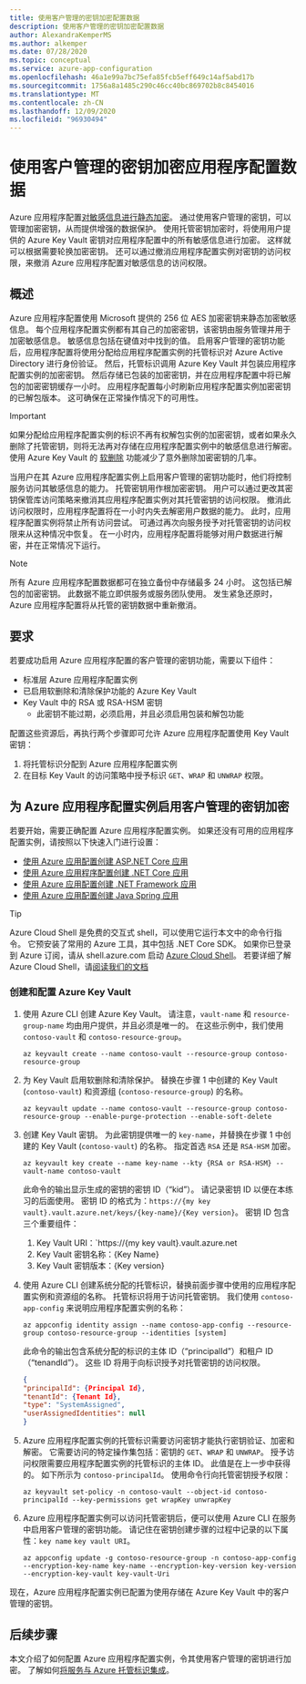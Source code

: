 ```yaml
---
title: 使用客户管理的密钥加密配置数据
description: 使用客户管理的密钥加密配置数据
author: AlexandraKemperMS
ms.author: alkemper
ms.date: 07/28/2020
ms.topic: conceptual
ms.service: azure-app-configuration
ms.openlocfilehash: 46a1e99a7bc75efa85fcb5eff649c14af5abd17b
ms.sourcegitcommit: 1756a8a1485c290c46cc40bc869702b8c8454016
ms.translationtype: MT
ms.contentlocale: zh-CN
ms.lasthandoff: 12/09/2020
ms.locfileid: "96930494"
---
```

# <a name="use-customer-managed-keys-to-encrypt-your-app-configuration-data"></a>使用客户管理的密钥加密应用程序配置数据
Azure 应用程序配置[对敏感信息进行静态加密](../security/fundamentals/encryption-atrest.md)。 通过使用客户管理的密钥，可以管理加密密钥，从而提供增强的数据保护。  使用托管密钥加密时，将使用用户提供的 Azure Key Vault 密钥对应用程序配置中的所有敏感信息进行加密。  这样就可以根据需要轮换加密密钥。  还可以通过撤消应用程序配置实例对密钥的访问权限，来撤消 Azure 应用程序配置对敏感信息的访问权限。

## <a name="overview"></a>概述 
Azure 应用程序配置使用 Microsoft 提供的 256 位 AES 加密密钥来静态加密敏感信息。 每个应用程序配置实例都有其自己的加密密钥，该密钥由服务管理并用于加密敏感信息。 敏感信息包括在键值对中找到的值。  启用客户管理的密钥功能后，应用程序配置将使用分配给应用程序配置实例的托管标识对 Azure Active Directory 进行身份验证。 然后，托管标识调用 Azure Key Vault 并包装应用程序配置实例的加密密钥。 然后存储已包装的加密密钥，并在应用程序配置中将已解包的加密密钥缓存一小时。 应用程序配置每小时刷新应用程序配置实例加密密钥的已解包版本。 这可确保在正常操作情况下的可用性。 

>[!IMPORTANT]
> 如果分配给应用程序配置实例的标识不再有权解包实例的加密密钥，或者如果永久删除了托管密钥，则将无法再对存储在应用程序配置实例中的敏感信息进行解密。 使用 Azure Key Vault 的 [软删除](../key-vault/general/soft-delete-overview.md) 功能减少了意外删除加密密钥的几率。

当用户在其 Azure 应用程序配置实例上启用客户管理的密钥功能时，他们将控制服务访问其敏感信息的能力。 托管密钥用作根加密密钥。 用户可以通过更改其密钥保管库访问策略来撤消其应用程序配置实例对其托管密钥的访问权限。 撤消此访问权限时，应用程序配置将在一小时内失去解密用户数据的能力。 此时，应用程序配置实例将禁止所有访问尝试。 可通过再次向服务授予对托管密钥的访问权限来从这种情况中恢复。  在一小时内，应用程序配置将能够对用户数据进行解密，并在正常情况下运行。

>[!NOTE]
>所有 Azure 应用程序配置数据都可在独立备份中存储最多 24 小时。 这包括已解包的加密密钥。 此数据不能立即供服务或服务团队使用。 发生紧急还原时，Azure 应用程序配置将从托管的密钥数据中重新撤消。

## <a name="requirements"></a>要求
若要成功启用 Azure 应用程序配置的客户管理的密钥功能，需要以下组件：
- 标准层 Azure 应用程序配置实例
- 已启用软删除和清除保护功能的 Azure Key Vault
- Key Vault 中的 RSA 或 RSA-HSM 密钥
    - 此密钥不能过期，必须启用，并且必须启用包装和解包功能

配置这些资源后，再执行两个步骤即可允许 Azure 应用程序配置使用 Key Vault 密钥：
1. 将托管标识分配到 Azure 应用程序配置实例
2. 在目标 Key Vault 的访问策略中授予标识 `GET`、`WRAP` 和 `UNWRAP` 权限。

## <a name="enable-customer-managed-key-encryption-for-your-azure-app-configuration-instance"></a>为 Azure 应用程序配置实例启用客户管理的密钥加密
若要开始，需要正确配置 Azure 应用程序配置实例。 如果还没有可用的应用程序配置实例，请按照以下快速入门进行设置：
- [使用 Azure 应用配置创建 ASP.NET Core 应用](quickstart-aspnet-core-app.md)
- [使用 Azure 应用程序配置创建 .NET Core 应用](quickstart-dotnet-core-app.md)
- [使用 Azure 应用配置创建 .NET Framework 应用](quickstart-dotnet-app.md)
- [使用 Azure 应用配置创建 Java Spring 应用](quickstart-java-spring-app.md)

>[!TIP]
> Azure Cloud Shell 是免费的交互式 shell，可以使用它运行本文中的命令行指令。  它预安装了常用的 Azure 工具，其中包括 .NET Core SDK。 如果你已登录到 Azure 订阅，请从 shell.azure.com 启动 [Azure Cloud Shell](https://shell.azure.com)。  若要详细了解 Azure Cloud Shell，请[阅读我们的文档](../cloud-shell/overview.md)

### <a name="create-and-configure-an-azure-key-vault"></a>创建和配置 Azure Key Vault
1. 使用 Azure CLI 创建 Azure Key Vault。  请注意，`vault-name` 和 `resource-group-name` 均由用户提供，并且必须是唯一的。  在这些示例中，我们使用 `contoso-vault` 和 `contoso-resource-group`。

    ```azurecli
    az keyvault create --name contoso-vault --resource-group contoso-resource-group
    ```
    
1. 为 Key Vault 启用软删除和清除保护。 替换在步骤 1 中创建的 Key Vault (`contoso-vault`) 和资源组 (`contoso-resource-group`) 的名称。

    ```azurecli
    az keyvault update --name contoso-vault --resource-group contoso-resource-group --enable-purge-protection --enable-soft-delete
    ```
    
1. 创建 Key Vault 密钥。 为此密钥提供唯一的 `key-name`，并替换在步骤 1 中创建的 Key Vault (`contoso-vault`) 的名称。 指定首选 `RSA` 还是 `RSA-HSM` 加密。

    ```azurecli
    az keyvault key create --name key-name --kty {RSA or RSA-HSM} --vault-name contoso-vault
    ```
    
    此命令的输出显示生成的密钥的密钥 ID（“kid”）。  请记录密钥 ID 以便在本练习的后面使用。  密钥 ID 的格式为：`https://{my key vault}.vault.azure.net/keys/{key-name}/{Key version}`。  密钥 ID 包含三个重要组件：
    1. Key Vault URI：`https://{my key vault}.vault.azure.net
    1. Key Vault 密钥名称：{Key Name}
    1. Key Vault 密钥版本：{Key version}

1. 使用 Azure CLI 创建系统分配的托管标识，替换前面步骤中使用的应用程序配置实例和资源组的名称。 托管标识将用于访问托管密钥。 我们使用 `contoso-app-config` 来说明应用程序配置实例的名称：
    
    ```azurecli
    az appconfig identity assign --name contoso-app-config --resource-group contoso-resource-group --identities [system]
    ```
    
    此命令的输出包含系统分配的标识的主体 ID（“principalId”）和租户 ID（“tenandId”）。  这些 ID 将用于向标识授予对托管密钥的访问权限。

    ```json
    {
    "principalId": {Principal Id},
    "tenantId": {Tenant Id},
    "type": "SystemAssigned",
    "userAssignedIdentities": null
    }
    ```

1. Azure 应用程序配置实例的托管标识需要访问密钥才能执行密钥验证、加密和解密。 它需要访问的特定操作集包括：密钥的 `GET`、`WRAP` 和 `UNWRAP`。  授予访问权限需要应用程序配置实例的托管标识的主体 ID。 此值是在上一步中获得的。 如下所示为 `contoso-principalId`。 使用命令行向托管密钥授予权限：

    ```azurecli
    az keyvault set-policy -n contoso-vault --object-id contoso-principalId --key-permissions get wrapKey unwrapKey
    ```

1. Azure 应用程序配置实例可以访问托管密钥后，便可以使用 Azure CLI 在服务中启用客户管理的密钥功能。 请记住在密钥创建步骤的过程中记录的以下属性：`key name` `key vault URI`。

    ```azurecli
    az appconfig update -g contoso-resource-group -n contoso-app-config --encryption-key-name key-name --encryption-key-version key-version --encryption-key-vault key-vault-Uri
    ```

现在，Azure 应用程序配置实例已配置为使用存储在 Azure Key Vault 中的客户管理的密钥。

## <a name="next-steps"></a>后续步骤
本文介绍了如何配置 Azure 应用程序配置实例，令其使用客户管理的密钥进行加密。  了解如何[将服务与 Azure 托管标识集成](howto-integrate-azure-managed-service-identity.md)。
